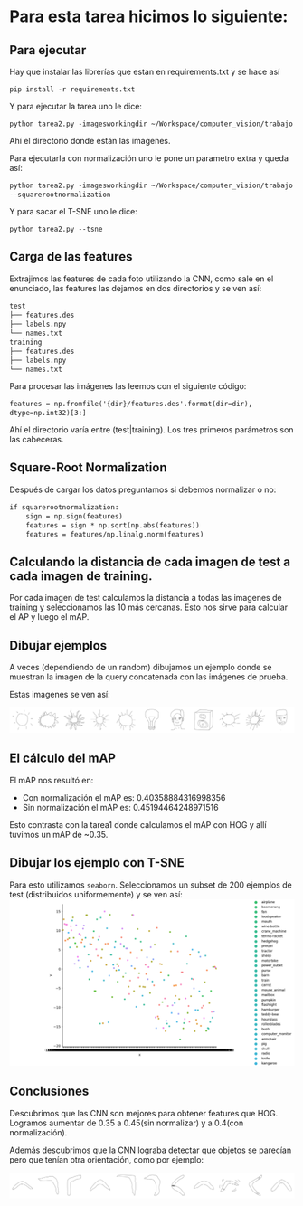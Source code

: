 Para esta tarea hicimos lo siguiente:
=======================
## Para ejecutar

Hay que instalar las librerías que estan en requirements.txt y se hace así
```
pip install -r requirements.txt
```
Y para ejecutar la tarea uno le dice:

```
python tarea2.py -imagesworkingdir ~/Workspace/computer_vision/trabajo
```

Ahí el directorio donde están las imagenes.

Para ejecutarla con normalización uno le pone un parametro extra y queda así:

```
python tarea2.py -imagesworkingdir ~/Workspace/computer_vision/trabajo --squarerootnormalization
```

Y para sacar el T-SNE uno le dice:
```
python tarea2.py --tsne
```

## Carga de las features
Extrajimos las features de cada foto utilizando la CNN, como sale en el enunciado, las features las dejamos en dos
directorios y se ven así:

```
test
├── features.des
├── labels.npy
└── names.txt
training
├── features.des
├── labels.npy
└── names.txt
```

Para procesar las imágenes las leemos con el siguiente código:
```
features = np.fromfile('{dir}/features.des'.format(dir=dir), dtype=np.int32)[3:]
```

Ahí el directorio varía entre (test|training).
Los tres primeros parámetros son las cabeceras.

## Square-Root Normalization

Después de cargar los datos preguntamos si debemos normalizar o no:

```
if squarerootnormalization:
    sign = np.sign(features)
    features = sign * np.sqrt(np.abs(features))
    features = features/np.linalg.norm(features)
```

## Calculando la distancia de cada imagen de test a cada imagen de training.

Por cada imagen de test calculamos la distancia a todas las imagenes de training y seleccionamos las 10 más cercanas.
Esto nos sirve para calcular el AP y luego el mAP.

## Dibujar ejemplos

A veces (dependiendo de un random) dibujamos un ejemplo donde se muestran la imagen de la query concatenada con las
imágenes de prueba.

Estas imagenes se ven así:

![](https://github.com/lfalvarez/tarea2_vision/raw/master/ejemplos_no_normalizados/comparado_6_5029.jpg)

## El cálculo del mAP

El mAP nos resultó en:
- Con normalización el mAP es:  0.40358884316998356
- Sin normalización el mAP es:  0.45194464248971516

Esto contrasta con la tarea1 donde calculamos el mAP con HOG y allí tuvimos un mAP de ~0.35.

## Dibujar los ejemplo con T-SNE

Para esto utilizamos `seaborn`.
Seleccionamos un subset de 200 ejemplos de test (distribuidos uniformemente) y se ven así:
![](https://github.com/lfalvarez/tarea2_vision/raw/master/200_ejemplos_random_from_test.png)

## Conclusiones

Descubrimos que las CNN son mejores para obtener features que HOG. Logramos aumentar de 0.35 a 0.45(sin normalizar) y a 0.4(con normalización).

Además descubrimos que la CNN lograba detectar que objetos se parecían pero que tenían otra orientación, como por ejemplo:

![](https://github.com/lfalvarez/tarea2_vision/raw/master/ejemplos_normalizados/comparado_10_629.jpg)
